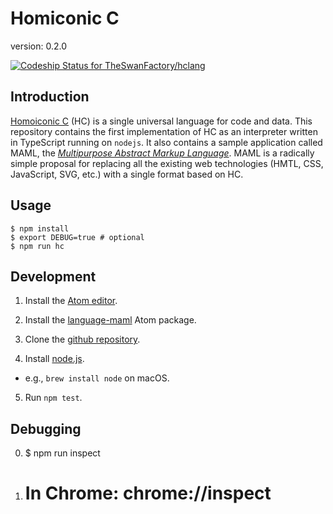 # Homiconic C
version: 0.2.0

[![Codeship Status for TheSwanFactory/hclang](https://app.codeship.com/projects/b1198f30-aee9-0137-5fdc-4a1003a17a1c/status?branch=master)](https://app.codeship.com/projects/362584)

## Introduction

[Homoiconic C](https://theswanfactory.wordpress.com/2016/12/20/homoiconic-c-a-universal-language-for-code-and-data/) (HC) is a single universal language for code and data.  This repository contains the first implementation of HC as an interpreter written in TypeScript running on `nodejs`.  It also contains a sample application called MAML, the [*Multipurpose Abstract Markup Language*](https://theswanfactory.wordpress.com/2016/11/08/introducing-maml-a-draft-proposal-for-html6/).  MAML is a radically simple proposal for replacing all the existing web technologies (HMTL, CSS, JavaScript, SVG, etc.) with a single format based on HC.

## Usage

```
$ npm install
$ export DEBUG=true # optional
$ npm run hc
```


## Development

1. Install the [Atom editor](http://flight-manual.atom.io/getting-started/sections/installing-atom/).

2. Install the [language-maml](https://github.com/TheSwanFactory/language-maml) Atom package.

3. Clone the [github repository](https://github.com/TheSwanFactory/hclang.git).

4. Install [node.js](https://nodejs.org/).
  * e.g., `brew install node` on macOS.

5. Run `npm test`.

## Debugging
0. $ npm run inspect
5. # In Chrome: chrome://inspect

